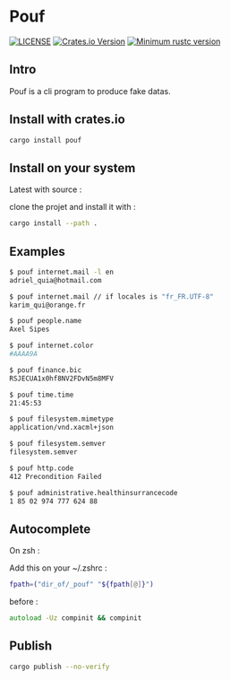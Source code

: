 # Pouf

[![LICENSE](https://img.shields.io/badge/license-MIT-blue.svg)](LICENSE)
[![Crates.io Version](https://img.shields.io/crates/v/pouf.svg)](https://crates.io/crates/pouf)
[![Minimum rustc version](https://img.shields.io/badge/rustc-1.60.0+-lightgray.svg)](#rust-version-requirements)

## Intro

Pouf is a cli program to produce fake datas.

## Install with crates.io

```zsh
cargo install pouf
```

## Install on your system

Latest with source :

clone the projet and install it with :

```zsh
cargo install --path .
```

## Examples

```zsh
$ pouf internet.mail -l en
adriel_quia@hotmail.com
```

```zsh
$ pouf internet.mail // if locales is "fr_FR.UTF-8"
karim_qui@orange.fr
```

```zsh
$ pouf people.name
Axel Sipes
```

```zsh
$ pouf internet.color
#AAAA9A
```

```zsh
$ pouf finance.bic
RSJECUA1x0hf8NV2FDvN5m8MFV
```

```zsh
$ pouf time.time
21:45:53
```

```zsh
$ pouf filesystem.mimetype
application/vnd.xacml+json
```

```zsh
$ pouf filesystem.semver
filesystem.semver
```

```zsh
$ pouf http.code
412 Precondition Failed
```

```zsh
$ pouf administrative.healthinsurrancecode
1 85 02 974 777 624 88
```

## Autocomplete

On zsh :

Add this on your ~/.zshrc :

```zsh
fpath=("dir_of/_pouf" "${fpath[@]}")
```

before :
```zsh
autoload -Uz compinit && compinit
```

## Publish

```zsh
cargo publish --no-verify
```
